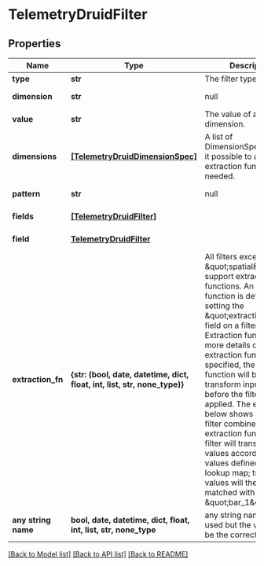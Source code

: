 # TelemetryDruidFilter

## Properties
Name | Type | Description | Notes
------------ | ------------- | ------------- | -------------
**type** | **str** | The filter type. | 
**dimension** | **str** | null | defaults to nulltype.Null
**value** | **str** | The value of a dimension. | defaults to nulltype.Null
**dimensions** | [**[TelemetryDruidDimensionSpec]**](TelemetryDruidDimensionSpec.md) | A list of DimensionSpecs, making it possible to apply an extraction function if needed. | defaults to nulltype.Null
**pattern** | **str** | null | defaults to nulltype.Null
**fields** | [**[TelemetryDruidFilter]**](TelemetryDruidFilter.md) |  | defaults to nulltype.Null
**field** | [**TelemetryDruidFilter**](TelemetryDruidFilter.md) |  | defaults to nulltype.Null
**extraction_fn** | **{str: (bool, date, datetime, dict, float, int, list, str, none_type)}** | All filters except the \&quot;spatial\&quot; filter support extraction functions. An extraction function is defined by setting the \&quot;extractionFn\&quot; field on a filter. See Extraction function for more details on extraction functions. If specified, the extraction function will be used to transform input values before the filter is applied. The example below shows a selector filter combined with an extraction function. This filter will transform input values according to the values defined in the lookup map; transformed values will then be matched with the string \&quot;bar_1\&quot;. | [optional] 
**any string name** | **bool, date, datetime, dict, float, int, list, str, none_type** | any string name can be used but the value must be the correct type | [optional]

[[Back to Model list]](../README.md#documentation-for-models) [[Back to API list]](../README.md#documentation-for-api-endpoints) [[Back to README]](../README.md)


